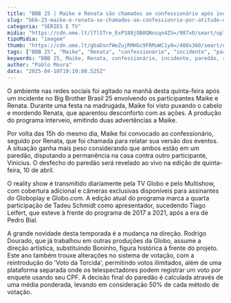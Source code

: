 ```yaml
---
title: "BBB 25 | Maike e Renata são chamados ao confessionário após incidente"
slug: "bbb-25-maike-e-renata-so-chamados-ao-confessionrio-por-atitude-do-brother"
categoria: "SÉRIES E TV"
midia: "https://cdn.ome.lt/lTlSTre_ExP188jOB0QNosqn4ZU=/987x0/smart/uploads/conteudo/fotos/maike-mordida-bbb.png"
tipoMidia: "imagem"
thumb: "https://cdn.ome.lt/gbaDsnfWeZujRMHGc9FRMuWC1y8=/480x360/smart/extras/conteudos/maike-mordida-bbb.png"
tags: ["BBB 25", "Maike", "Renata", "confessionário", "incidente", "paredão", "reality show", "votação"]
keywords: "BBB 25, Maike, Renata, confessionário, incidente, paredão, reality show, votação"
author: "Pablo Moura"
data: "2025-04-10T19:10:08.525Z"
---
```


O ambiente nas redes sociais foi agitado na manhã desta quinta-feira após um incidente no Big Brother Brasil 25 envolvendo os participantes Maike e Renata. Durante uma festa na madrugada, Maike foi visto puxando o cabelo e mordendo Renata, que aparentou desconforto com as ações. A produção do programa interveio, emitindo duas advertências a Maike.

Por volta das 15h do mesmo dia, Maike foi convocado ao confessionário, seguido por Renata, que foi chamada para relatar sua versão dos eventos. A situação ganha mais peso considerando que ambos estão em um paredão, disputando a permanência na casa contra outro participante, Vinícius. O desfecho do paredão será revelado ao vivo na edição de quinta-feira, 10 de abril.

O reality show é transmitido diariamente pela TV Globo e pelo Multishow, com cobertura adicional e câmeras exclusivas disponíveis para assinantes do Globoplay e Globo.com. A edição atual do programa marca a quarta participação de Tadeu Schmidt como apresentador, sucedendo Tiago Leifert, que esteve à frente do programa de 2017 a 2021, após a era de Pedro Bial.

A grande novidade desta temporada é a mudança na direção. Rodrigo Dourado, que já trabalhou em outras produções da Globo, assume a direção artística, substituindo Boninho, figura histórica à frente do projeto. Este ano também trouxe alterações no sistema de votação, com a reintrodução do 'Voto da Torcida', permitindo votos ilimitados, além de uma plataforma separada onde os telespectadores podem registrar um voto por enquete usando seu CPF. A decisão final do paredão é calculada através de uma média ponderada, levando em consideração 50% de cada método de votação.